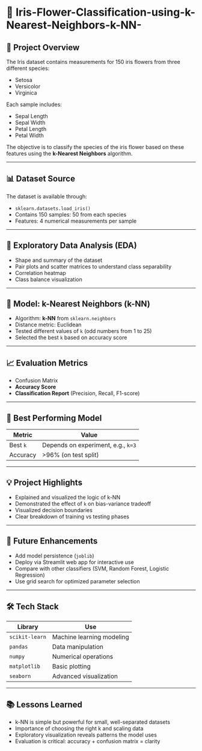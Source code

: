 #  🌸 Iris-Flower-Classification-using-k-Nearest-Neighbors-k-NN-

## 📖 Project Overview

The Iris dataset contains measurements for 150 iris flowers from three different species:
- Setosa
- Versicolor
- Virginica

Each sample includes:
- Sepal Length
- Sepal Width
- Petal Length
- Petal Width

The objective is to classify the species of the iris flower based on these features using the **k-Nearest Neighbors** algorithm.

---

## 📊 Dataset Source

The dataset is available through:
- `sklearn.datasets.load_iris()`
- Contains 150 samples: 50 from each species
- Features: 4 numerical measurements per sample

---

## 🧪 Exploratory Data Analysis (EDA)

- Shape and summary of the dataset
- Pair plots and scatter matrices to understand class separability
- Correlation heatmap
- Class balance visualization

---

## 🤖 Model: k-Nearest Neighbors (k-NN)

- Algorithm: **k-NN** from `sklearn.neighbors`
- Distance metric: Euclidean
- Tested different values of `k` (odd numbers from 1 to 25)
- Selected the best `k` based on accuracy score

---

## 📈 Evaluation Metrics

- Confusion Matrix
- **Accuracy Score**
- **Classification Report** (Precision, Recall, F1-score)

---

## 📌 Best Performing Model

| Metric | Value |
|--------|-------|
| Best `k` | Depends on experiment, e.g., `k=3` |
| Accuracy | >96% (on test split) |

---

## 💡 Project Highlights

- Explained and visualized the logic of k-NN
- Demonstrated the effect of `k` on bias-variance tradeoff
- Visualized decision boundaries
- Clear breakdown of training vs testing phases

---

## 🚀 Future Enhancements

- Add model persistence (`joblib`)
- Deploy via Streamlit web app for interactive use
- Compare with other classifiers (SVM, Random Forest, Logistic Regression)
- Use grid search for optimized parameter selection

---

## 🛠 Tech Stack

| Library       | Use                         |
|---------------|-----------------------------|
| `scikit-learn`| Machine learning modeling   |
| `pandas`      | Data manipulation           |
| `numpy`       | Numerical operations        |
| `matplotlib`  | Basic plotting              |
| `seaborn`     | Advanced visualization      |
        
---

## 📚 Lessons Learned

- k-NN is simple but powerful for small, well-separated datasets
- Importance of choosing the right k and scaling data
- Exploratory visualization reveals patterns the model uses
- Evaluation is critical: accuracy + confusion matrix = clarity
